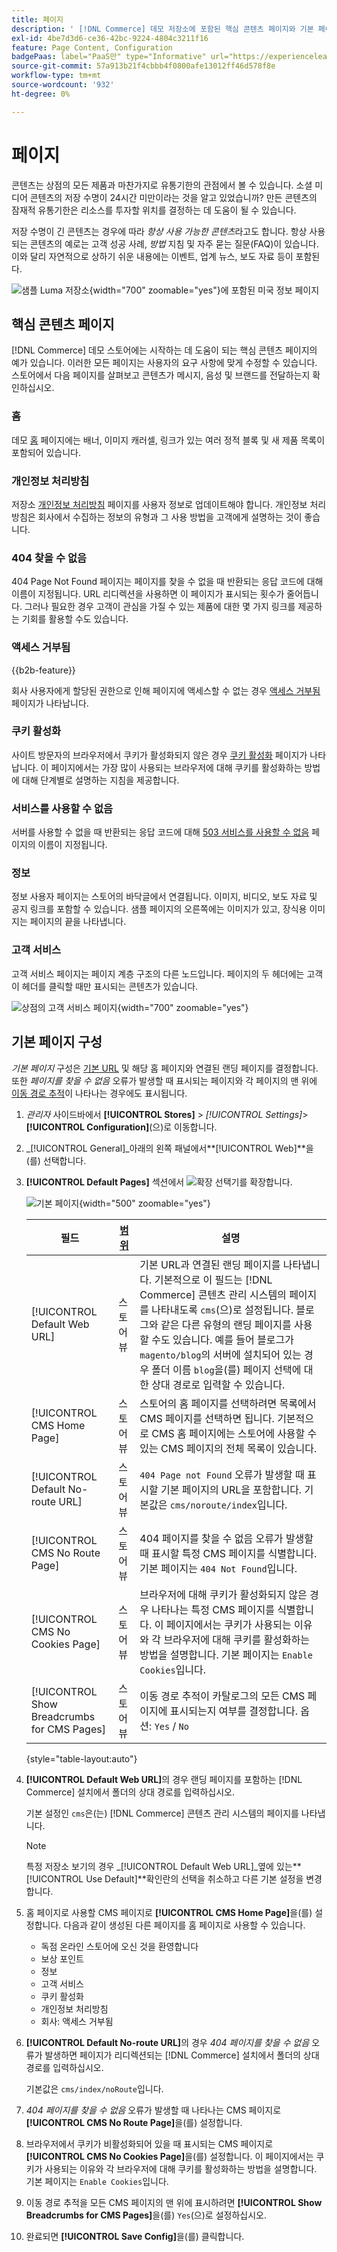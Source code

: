 ```yaml
---
title: 페이지
description: ' [!DNL Commerce] 데모 저장소에 포함된 핵심 콘텐츠 페이지와 기본 페이지 구성 변경에 대한 자세한 내용을 알아봅니다.'
exl-id: 4be7d3d6-ce36-42bc-9224-4804c3211f16
feature: Page Content, Configuration
badgePaas: label="PaaS만" type="Informative" url="https://experienceleague.adobe.com/en/docs/commerce/user-guides/product-solutions" tooltip="Adobe Commerce 온 클라우드 프로젝트(Adobe 관리 PaaS 인프라) 및 온프레미스 프로젝트에만 적용됩니다."
source-git-commit: 57a913b21f4cbbb4f0800afe13012ff46d578f8e
workflow-type: tm+mt
source-wordcount: '932'
ht-degree: 0%

---
```


# 페이지

콘텐츠는 상점의 모든 제품과 마찬가지로 유통기한의 관점에서 볼 수 있습니다. 소셜 미디어 콘텐츠의 저장 수명이 24시간 미만이라는 것을 알고 있었습니까? 만든 콘텐츠의 잠재적 유통기한은 리소스를 투자할 위치를 결정하는 데 도움이 될 수 있습니다.

저장 수명이 긴 콘텐츠는 경우에 따라 _항상 사용 가능한 콘텐츠_&#x200B;라고도 합니다. 항상 사용되는 콘텐츠의 예로는 고객 성공 사례, _방법_ 지침 및 자주 묻는 질문(FAQ)이 있습니다. 이와 달리 자연적으로 상하기 쉬운 내용에는 이벤트, 업계 뉴스, 보도 자료 등이 포함된다.

![샘플 Luma 저장소 ](./assets/storefront-about-us.png){width="700" zoomable="yes"}에 포함된 미국 정보 페이지

## 핵심 콘텐츠 페이지

[!DNL Commerce] 데모 스토어에는 시작하는 데 도움이 되는 핵심 콘텐츠 페이지의 예가 있습니다. 이러한 모든 페이지는 사용자의 요구 사항에 맞게 수정할 수 있습니다. 스토어에서 다음 페이지를 살펴보고 콘텐츠가 메시지, 음성 및 브랜드를 전달하는지 확인하십시오.

### 홈

데모 [홈](../getting-started/storefront.md#home-page) 페이지에는 배너, 이미지 캐러셀, 링크가 있는 여러 정적 블록 및 새 제품 목록이 포함되어 있습니다.

### 개인정보 처리방침

저장소 [개인정보 처리방침](../getting-started/privacy-policy.md) 페이지를 사용자 정보로 업데이트해야 합니다. 개인정보 처리방침은 회사에서 수집하는 정보의 유형과 그 사용 방법을 고객에게 설명하는 것이 좋습니다.

### 404 찾을 수 없음

404 Page Not Found 페이지는 페이지를 찾을 수 없을 때 반환되는 응답 코드에 대해 이름이 지정됩니다. URL 리디렉션을 사용하면 이 페이지가 표시되는 횟수가 줄어듭니다. 그러나 필요한 경우 고객이 관심을 가질 수 있는 제품에 대한 몇 가지 링크를 제공하는 기회를 활용할 수도 있습니다.

### 액세스 거부됨

{{b2b-feature}}

회사 사용자에게 할당된 권한으로 인해 페이지에 액세스할 수 없는 경우 [액세스 거부됨](../b2b/account-company-roles-permissions.md) 페이지가 나타납니다.

### 쿠키 활성화

사이트 방문자의 브라우저에서 쿠키가 활성화되지 않은 경우 [쿠키 활성화](../getting-started/compliance-cookie-law.md) 페이지가 나타납니다. 이 페이지에서는 가장 많이 사용되는 브라우저에 대해 쿠키를 활성화하는 방법에 대해 단계별로 설명하는 지침을 제공합니다.

### 서비스를 사용할 수 없음

서버를 사용할 수 없을 때 반환되는 응답 코드에 대해 [503 서비스를 사용할 수 없음](../configuration-reference/general/general.md) 페이지의 이름이 지정됩니다.

### 정보

정보 사용자 페이지는 스토어의 바닥글에서 연결됩니다. 이미지, 비디오, 보도 자료 및 공지 링크를 포함할 수 있습니다. 샘플 페이지의 오른쪽에는 이미지가 있고, 장식용 이미지는 페이지의 끝을 나타냅니다.

### 고객 서비스

고객 서비스 페이지는 페이지 계층 구조의 다른 노드입니다. 페이지의 두 헤더에는 고객이 헤더를 클릭할 때만 표시되는 콘텐츠가 있습니다.

![상점의 고객 서비스 페이지](./assets/storefront-customer-service.png){width="700" zoomable="yes"}

## 기본 페이지 구성

_기본 페이지_ 구성은 [기본 URL](../stores-purchase/store-urls.md) 및 해당 홈 페이지와 연결된 랜딩 페이지를 결정합니다. 또한 _페이지를 찾을 수 없음_ 오류가 발생할 때 표시되는 페이지와 각 페이지의 맨 위에 [이동 경로 추적](../catalog/navigation-breadcrumb-trail.md)이 나타나는 경우에도 표시됩니다.

1. _관리자_ 사이드바에서 **[!UICONTROL Stores]** > _[!UICONTROL Settings]_>**[!UICONTROL Configuration]**(으)로 이동합니다.

1. _[!UICONTROL General]_아래의 왼쪽 패널에서&#x200B;**[!UICONTROL Web]**을(를) 선택합니다.

1. **[!UICONTROL Default Pages]** 섹션에서 ![확장 선택기](../assets/icon-display-expand.png)를 확장합니다.

   ![기본 페이지](./assets/web-default-pages.png){width="500" zoomable="yes"}

   | 필드 | [범위](../getting-started/websites-stores-views.md#scope-settings) | 설명 |
   |--- |--- |--- |
   | [!UICONTROL Default Web URL] | 스토어 뷰 | 기본 URL과 연결된 랜딩 페이지를 나타냅니다. 기본적으로 이 필드는 [!DNL Commerce] 콘텐츠 관리 시스템의 페이지를 나타내도록 `cms`(으)로 설정됩니다. 블로그와 같은 다른 유형의 랜딩 페이지를 사용할 수도 있습니다. 예를 들어 블로그가 `magento/blog`의 서버에 설치되어 있는 경우 폴더 이름 `blog`을(를) 페이지 선택에 대한 상대 경로로 입력할 수 있습니다. |
   | [!UICONTROL CMS Home Page] | 스토어 뷰 | 스토어의 홈 페이지를 선택하려면 목록에서 CMS 페이지를 선택하면 됩니다. 기본적으로 CMS 홈 페이지에는 스토어에 사용할 수 있는 CMS 페이지의 전체 목록이 있습니다. |
   | [!UICONTROL Default No-route URL] | 스토어 뷰 | `404 Page not Found` 오류가 발생할 때 표시할 기본 페이지의 URL을 포함합니다. 기본값은 `cms/noroute/index`입니다. |
   | [!UICONTROL CMS No Route Page] | 스토어 뷰 | 404 페이지를 찾을 수 없음 오류가 발생할 때 표시할 특정 CMS 페이지를 식별합니다. 기본 페이지는 `404 Not Found`입니다. |
   | [!UICONTROL CMS No Cookies Page] | 스토어 뷰 | 브라우저에 대해 쿠키가 활성화되지 않은 경우 나타나는 특정 CMS 페이지를 식별합니다. 이 페이지에서는 쿠키가 사용되는 이유와 각 브라우저에 대해 쿠키를 활성화하는 방법을 설명합니다. 기본 페이지는 `Enable Cookies`입니다. |
   | [!UICONTROL Show Breadcrumbs for CMS Pages] | 스토어 뷰 | 이동 경로 추적이 카탈로그의 모든 CMS 페이지에 표시되는지 여부를 결정합니다. 옵션: `Yes` / `No` |

   {style="table-layout:auto"}

1. **[!UICONTROL Default Web URL]**&#x200B;의 경우 랜딩 페이지를 포함하는 [!DNL Commerce] 설치에서 폴더의 상대 경로를 입력하십시오.

   기본 설정인 `cms`은(는) [!DNL Commerce] 콘텐츠 관리 시스템의 페이지를 나타냅니다.

   >[!NOTE]
   >
   >특정 저장소 보기의 경우 _[!UICONTROL Default Web URL]_옆에 있는&#x200B;**[!UICONTROL Use Default]**확인란의 선택을 취소하고 다른 기본 설정을 변경합니다.

1. 홈 페이지로 사용할 CMS 페이지로 **[!UICONTROL CMS Home Page]**&#x200B;을(를) 설정합니다. 다음과 같이 생성된 다른 페이지를 홈 페이지로 사용할 수 있습니다.

   - 독점 온라인 스토어에 오신 것을 환영합니다
   - 보상 포인트
   - 정보
   - 고객 서비스
   - 쿠키 활성화
   - 개인정보 처리방침
   - 회사: 액세스 거부됨

1. **[!UICONTROL Default No-route URL]**&#x200B;의 경우 _404 페이지를 찾을 수 없음_ 오류가 발생하면 페이지가 리디렉션되는 [!DNL Commerce] 설치에서 폴더의 상대 경로를 입력하십시오.

   기본값은 `cms/index/noRoute`입니다.

1. _404 페이지를 찾을 수 없음_ 오류가 발생할 때 나타나는 CMS 페이지로 **[!UICONTROL CMS No Route Page]**&#x200B;을(를) 설정합니다.

1. 브라우저에서 쿠키가 비활성화되어 있을 때 표시되는 CMS 페이지로 **[!UICONTROL CMS No Cookies Page]**&#x200B;을(를) 설정합니다. 이 페이지에서는 쿠키가 사용되는 이유와 각 브라우저에 대해 쿠키를 활성화하는 방법을 설명합니다. 기본 페이지는 `Enable Cookies`입니다.

1. 이동 경로 추적을 모든 CMS 페이지의 맨 위에 표시하려면 **[!UICONTROL Show Breadcrumbs for CMS Pages]**&#x200B;을(를) `Yes`(으)로 설정하십시오.

1. 완료되면 **[!UICONTROL Save Config]**&#x200B;을(를) 클릭합니다.
